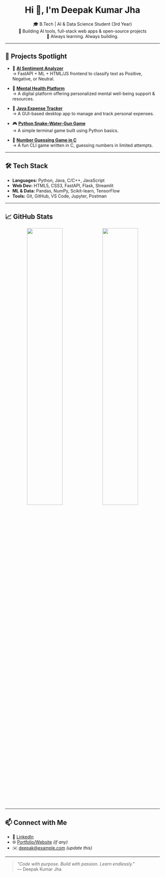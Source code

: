 <h1 align="center">Hi 👋, I'm Deepak Kumar Jha</h1>
<p align="center">
  🎓 B.Tech | AI & Data Science Student (3rd Year) <br>
  🚀 Building AI tools, full-stack web apps & open-source projects <br>
  🌱 Always learning. Always building.
</p>

---

## 🚀 Projects Spotlight

- 🧠 [**AI Sentiment Analyzer**](https://github.com/deepakjha018/AI-Sentiment-Analyzer_project)  
  → FastAPI + ML + HTML/JS frontend to classify text as Positive, Negative, or Neutral.

- 💚 [**Mental Health Platform**](https://github.com/deepakjha018/mental-health-platform)  
  → A digital platform offering personalized mental well-being support & resources.

- 💼 [**Java Expense Tracker**](https://github.com/deepakjha018/JavaProject_ExpenseTracker)  
  → A GUI-based desktop app to manage and track personal expenses.

- 🎮 [**Python Snake-Water-Gun Game**](https://github.com/deepakjha018/Python_game_project1)  
  → A simple terminal game built using Python basics.

- 🎯 [**Number Guessing Game in C**](https://github.com/deepakjha018/Project-1-number-game)  
  → A fun CLI game written in C, guessing numbers in limited attempts.

---

## 🛠️ Tech Stack

- **Languages:** Python, Java, C/C++, JavaScript  
- **Web Dev:** HTML5, CSS3, FastAPI, Flask, Streamlit  
- **ML & Data:** Pandas, NumPy, Scikit-learn, TensorFlow  
- **Tools:** Git, GitHub, VS Code, Jupyter, Postman  

---

## 📈 GitHub Stats

<p align="center">
  <img src="https://github-readme-stats.vercel.app/api?username=deepakjha018&show_icons=true&theme=tokyonight" width="48%" />
  <img src="https://github-readme-stats.vercel.app/api/top-langs/?username=deepakjha018&layout=compact&theme=tokyonight" width="48%" />
</p>

---

## 📫 Connect with Me

- 🔗 [LinkedIn](https://linkedin.com/in/your-linkedin-id)  
- 🌐 [Portfolio/Website](https://your-portfolio-site.com) *(if any)*  
- ✉️ deepak@example.com *(update this)*  

---

> _"Code with purpose. Build with passion. Learn endlessly."_  
> — Deepak Kumar Jha



<!--
**deepakjha018/deepakjha018** is a ✨ _special_ ✨ repository because its `README.md` (this file) appears on your GitHub profile.

Here are some ideas to get you started:

- 🔭 I’m currently working on ...
- 🌱 I’m currently learning ...
- 👯 I’m looking to collaborate on ...
- 🤔 I’m looking for help with ...
- 💬 Ask me about ...
- 📫 How to reach me: ...
- 😄 Pronouns: ...
- ⚡ Fun fact: ...
-->
